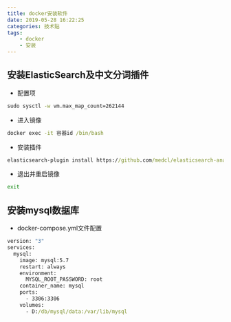```yaml
---
title: docker安装软件
date: 2019-05-28 16:22:25
categories: 技术贴
tags:
    - docker
    - 安装
---
```


## 安装ElasticSearch及中文分词插件

* 配置项
``` cmd
sudo sysctl -w vm.max_map_count=262144
```
* 进入镜像
``` cmd
docker exec -it 容器id /bin/bash
```
* 安装插件
``` cmd
elasticsearch-plugin install https://github.com/medcl/elasticsearch-analysis-ik/releases/download/vES版本/elasticsearch-analysis-ik-ES版本.zip
```
* 退出并重启镜像
``` cmd
exit
```

## 安装mysql数据库
* docker-compose.yml文件配置
``` cmd
version: "3"
services:
  mysql: 
    image: mysql:5.7
    restart: always
    environment:
      MYSQL_ROOT_PASSWORD: root
    container_name: mysql
    ports:
      - 3306:3306
    volumes:
      - D:/db/mysql/data:/var/lib/mysql
```
